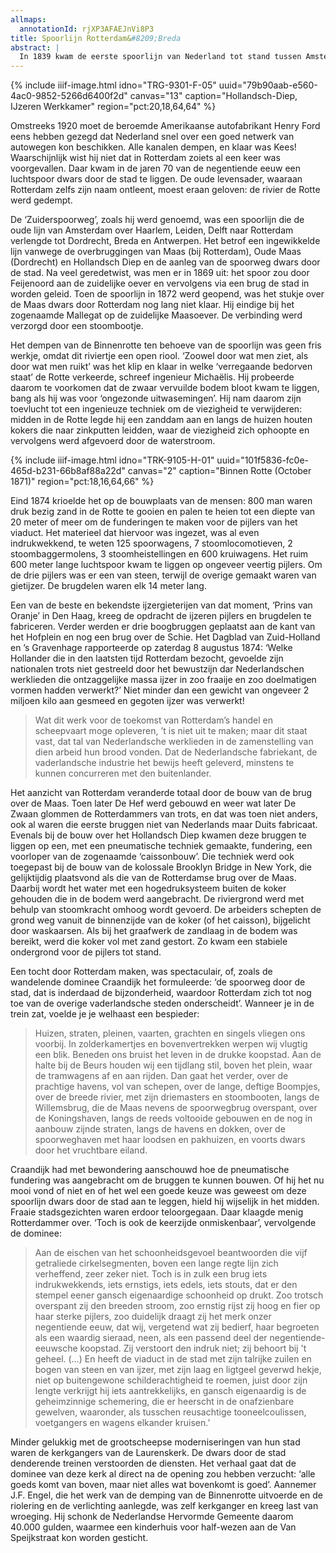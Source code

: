 ```yaml
---
allmaps:
  annotationId: rjXP3AFAEJnVi8P3
title: Spoorlijn Rotterdam&#8209;Breda
abstract: |
  In 1839 kwam de eerste spoorlijn van Nederland tot stand tussen Amsterdam en Haarlem. In de daaropvolgende jaren werd de lijn naar Rotterdam verlengd. Ook tussen Amsterdam en Arnhem kwam een spoorweg te liggen. Daar bleef het lange tijd bij. Discussies en plannen bij de vleet, maar het kwam maar niet tot een spoorwegnet. De obstakels waren daarvoor te groot. Enerzijds financieel: het vervoer over water vormde veel meer dan in andere landen, een geduchte concurrent. Ten tweede lagen er wel heel wat grote barrières. Zelfs wie nu van Rotterdam naar Breda rijdt zal onder de indruk raken van al die enorme bruggen. Nadat het besluit toot staatsaanleg van spoorwegen in 1860 bij wet was geregeld, ging het hard. In tien jaar tijd kwamen overal in Nederland grote bruggen over de rivieren te liggen. Bij Rotterdam drong de spoorweg vanaf de Maasbruggen direct het centrum in. Dwars door de stad lag een eeuw lang het Luchtspoor. Het getuigde ervan hoeveel het waard was om de spoorwegen aan te leggen en de steden onderling sterk te verbinden.
---
```

{% include iiif-image.html idno="TRG-9301-F-05" uuid="79b90aab-e560-4ac0-9852-5266d6400f2d" canvas="13" caption="Hollandsch-Diep, IJzeren Werkkamer" region="pct:20,18,64,64" %}

Omstreeks 1920 moet de beroemde Amerikaanse autofabrikant Henry Ford eens hebben gezegd dat Nederland snel over een goed netwerk van autowegen kon beschikken. Alle kanalen dempen, en klaar was Kees! Waarschijnlijk wist hij niet dat in Rotterdam zoiets al een keer was voorgevallen. Daar kwam in de jaren 70 van de negentiende eeuw een luchtspoor dwars door de stad te liggen. De oude levensader, waaraan Rotterdam zelfs zijn naam ontleent, moest eraan geloven: de rivier de Rotte werd gedempt.

De ‘Zuiderspoorweg’, zoals hij werd genoemd, was een spoorlijn die de oude lijn van Amsterdam over Haarlem, Leiden, Delft naar Rotterdam verlengde tot Dordrecht, Breda en Antwerpen. Het betrof een ingewikkelde lijn vanwege de overbruggingen van Maas (bij Rotterdam), Oude Maas (Dordrecht) en Hollandsch Diep en de aanleg van de spoorweg dwars door de stad. Na veel geredetwist, was men er in 1869 uit: het spoor zou door Feijenoord aan de zuidelijke oever en vervolgens via een brug de stad in worden geleid. Toen de spoorlijn in 1872 werd geopend, was het stukje over de Maas dwars door Rotterdam nog lang niet klaar. Hij eindige bij het zogenaamde Mallegat op de zuidelijke Maasoever. De verbinding werd verzorgd door een stoombootje.

Het dempen van de Binnenrotte ten behoeve van de spoorlijn was geen fris werkje, omdat dit riviertje een open riool. ‘Zoowel door wat men ziet, als door wat men ruikt’ was het klip en klaar in welke ‘verregaande bedorven staat’ de Rotte verkeerde, schreef ingenieur Michaëlis. Hij probeerde daarom te voorkomen dat de zwaar vervuilde bodem bloot kwam te liggen, bang als hij was voor ‘ongezonde uitwasemingen’. Hij nam daarom zijn toevlucht tot een ingenieuze techniek om de viezigheid te verwijderen: midden in de Rotte legde hij een zanddam aan en langs de huizen houten kokers die naar zinkputten leidden, waar de viezigheid zich ophoopte en vervolgens werd afgevoerd door de waterstroom.

{% include iiif-image.html idno="TRK-9105-H-01" uuid="101f5836-fc0e-465d-b231-66b8af88a22d" canvas="2" caption="Binnen Rotte (October 1871)" region="pct:18,16,64,66" %}

Eind 1874 krioelde het op de bouwplaats van de mensen: 800 man waren druk bezig zand in de Rotte te gooien en palen te heien tot een diepte van 20 meter of meer om de funderingen te maken voor de pijlers van het viaduct. Het materieel dat hiervoor was ingezet, was al even indrukwekkend, te weten 125 spoorwagens, 7 stoomlocomotieven, 2 stoombaggermolens, 3 stoomheistellingen en 600 kruiwagens. Het ruim 600 meter lange luchtspoor kwam te liggen op ongeveer veertig pijlers. Om de drie pijlers was er een van steen, terwijl de overige gemaakt waren van gietijzer. De brugdelen waren elk 14 meter lang.

Een van de beste en bekendste ijzergieterijen van dat moment, ‘Prins van Oranje’ in Den Haag, kreeg de opdracht de ijzeren pijlers en brugdelen te fabriceren. Verder werden er drie boogbruggen geplaatst aan de kant van het Hofplein en nog een brug over de Schie. Het Dagblad van Zuid-Holland en ’s Gravenhage rapporteerde op zaterdag 8 augustus 1874: ‘Welke Hollander die in den laatsten tijd Rotterdam bezocht, gevoelde zijn nationalen trots niet gestreeld door het bewustzijn dar Nederlandschen werklieden die ontzaggelijke massa ijzer in zoo fraaije en zoo doelmatigen vormen hadden verwerkt?’ Niet minder dan een gewicht van ongeveer 2 miljoen kilo aan gesmeed en gegoten ijzer was verwerkt!

> Wat dit werk voor de toekomst van Rotterdam’s handel en scheepvaart moge opleveren, ’t is niet uit te maken; maar dit staat vast, dat tal van Nederlandsche werklieden in de zamenstelling van dien arbeid hun brood vonden. Dat de Nederlandsche fabriekant, de vaderlandsche industrie het bewijs heeft geleverd, minstens te kunnen concurreren met den buitenlander.

Het aanzicht van Rotterdam veranderde totaal door de bouw van de brug over de Maas. Toen later De Hef werd gebouwd en weer wat later De Zwaan glommen de Rotterdammers van trots, en dat was toen niet anders, ook al waren die eerste bruggen niet van Nederlands maar Duits fabricaat. Evenals bij de bouw over het Hollandsch Diep kwamen deze bruggen te liggen op een, met een pneumatische techniek gemaakte, fundering, een voorloper van de zogenaamde ‘caissonbouw’. Die techniek werd ook toegepast bij de bouw van de kolossale Brooklyn Bridge in New York, die gelijktijdig plaatsvond als die van de Rotterdamse brug over de Maas. Daarbij wordt het water met een hogedruksysteem buiten de koker gehouden die in de bodem werd aangebracht. De riviergrond werd met behulp van stoomkracht omhoog wordt gevoerd. De arbeiders schepten de grond weg vanuit de binnenzijde van de koker (of het caisson), bijgelicht door waskaarsen. Als bij het graafwerk de zandlaag in de bodem was bereikt, werd die koker vol met zand gestort. Zo kwam een stabiele ondergrond voor de pijlers tot stand.

Een tocht door Rotterdam maken, was spectaculair, of, zoals de wandelende dominee Craandijk het formuleerde: ‘de spoorweg door de stad, dat is inderdaad de bijzonderheid, waardoor Rotterdam zich tot nog toe van de overige vaderlandsche steden onderscheidt’. Wanneer je in de trein zat, voelde je je welhaast een bespieder:

> Huizen, straten, pleinen, vaarten, grachten en singels vliegen ons voorbij. In zolderkamertjes en bovenvertrekken werpen wij vlugtig een blik. Beneden ons bruist het leven in de drukke koopstad. Aan de halte bij de Beurs houden wij een tijdlang stil, boven het plein, waar de tramwagens af en aan rijden. Dan gaat het verder, over de prachtige havens, vol van schepen, over de lange, deftige Boompjes, over de breede rivier, met zijn driemasters en stoombooten, langs de Willemsbrug, die de Maas nevens de spoorwegbrug overspant, over de Koningshaven, langs de reeds voltooide gebouwen en de nog in aanbouw zijnde straten, langs de havens en dokken, over de spoorweghaven met haar loodsen en pakhuizen, en voorts dwars door het vruchtbare eiland.

Craandijk had met bewondering aanschouwd hoe de pneumatische fundering was aangebracht om de bruggen te kunnen bouwen. Of hij het nu mooi vond of niet en of het wel een goede keuze was geweest om deze spoorlijn dwars door de stad aan te leggen, hield hij wijselijk in het midden. Fraaie stadsgezichten waren erdoor teloorgegaan. Daar klaagde menig Rotterdammer over. ‘Toch is ook de keerzijde onmiskenbaar’, vervolgende de dominee: 

> Aan de eischen van het schoonheidsgevoel beantwoorden die vijf getraliede cirkelsegmenten, boven een lange regte lijn zich verheffend, zeer zeker niet. Toch is in zulk een brug iets indrukwekkends, iets ernstigs, iets edels, iets stouts, dat er den stempel eener gansch eigenaardige schoonheid op drukt. Zoo trotsch overspant zij den breeden stroom, zoo ernstig rijst zij hoog en fier op haar sterke pijlers, zoo duidelijk draagt zij het merk onzer negentiende eeuw, dat wij, vergetend wat zij bedierf, haar begroeten als een waardig sieraad, neen, als een passend deel der negentiende-eeuwsche koopstad. Zij verstoort den indruk niet; zij behoort bij 't geheel. (…) En heeft de viaduct in de stad met zijn talrijke zuilen en bogen van steen en van ijzer, met zijn laag en ligtgeel geverwd hekje, niet op buitengewone schilderachtigheid te roemen, juist door zijn lengte verkrijgt hij iets aantrekkelijks, en gansch eigenaardig is de geheimzinnige schemering, die er heerscht in de onafzienbare gewelven, waaronder, als tusschen reusachtige tooneelcoulissen, voetgangers en wagens elkander kruisen.’

Minder gelukkig met de grootscheepse moderniseringen van hun stad waren de kerkgangers van de Laurenskerk. De dwars door de stad denderende treinen verstoorden de diensten. Het verhaal gaat dat de dominee van deze kerk al direct na de opening zou hebben verzucht: ‘alle goeds komt van boven, maar niet alles wat bovenkomt is goed’. Aannemer J.F. Engel, die het werk van de demping van de Binnenrotte uitvoerde en de riolering en de verlichting aanlegde, was zelf kerkganger en kreeg last van wroeging. Hij schonk de Nederlandse Hervormde Gemeente daarom 40.000 gulden, waarmee een kinderhuis voor half-wezen aan de Van Speijkstraat kon worden gesticht.